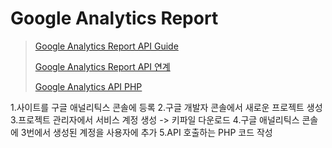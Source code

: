 # Google Analytics Report

> [Google Analytics Report API Guide](https://developers.google.com/analytics/devguides/reporting/core/v4)
>
> [Google Analytics Report API 연계](https://jehuipark.github.io/study/ga_report_api_guide)
> 
> [Google Analytics API PHP](http://gameb.co.kr/731)

1.사이트를 구글 애널리틱스 콘솔에 등록
2.구글 개발자 콘솔에서 새로운 프로젝트 생성
3.프로젝트 관리자에서 서비스 계정 생성 -> 키파일 다운로드
4.구글 애널리틱스 콘솔에 3번에서 생성된 계정을 사용자에 추가
5.API 호출하는 PHP 코드 작성

